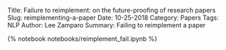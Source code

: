 Title: Failure to reimplement: on the future-proofing of research papers
Slug: reimplementing-a-paper
Date: 10-25-2018
Category: Papers
Tags: NLP
Author: Lee Zamparo
Summary: Failing to reimplement a paper

{% notebook notebooks/reimplement_fail.ipynb  %}